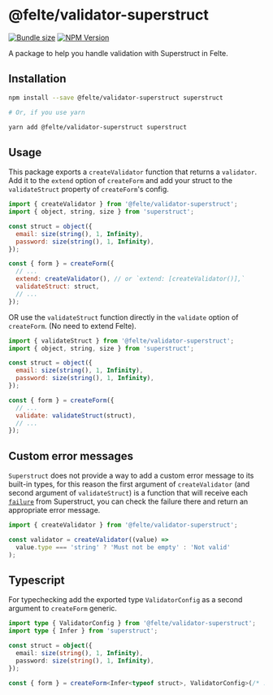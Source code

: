 # @felte/validator-superstruct

[![Bundle size](https://img.shields.io/bundlephobia/min/@felte/validator-superstruct)](https://bundlephobia.com/result?p=@felte/validator-superstruct)
[![NPM Version](https://img.shields.io/npm/v/@felte/validator-superstruct)](https://www.npmjs.com/package/@felte/validator-superstruct)

A package to help you handle validation with Superstruct in Felte.

## Installation

```sh
npm install --save @felte/validator-superstruct superstruct

# Or, if you use yarn

yarn add @felte/validator-superstruct superstruct
```

## Usage

This package exports a `createValidator` function that returns a `validator`. Add it to the `extend` option of `createForm` and add your struct to the `validateStruct` property of `createForm`'s config.

```javascript
import { createValidator } from '@felte/validator-superstruct';
import { object, string, size } from 'superstruct';

const struct = object({
  email: size(string(), 1, Infinity),
  password: size(string(), 1, Infinity),
});

const { form } = createForm({
  // ...
  extend: createValidator(), // or `extend: [createValidator()],`
  validateStruct: struct,
  // ...
});
```

OR use the `validateStruct` function directly in the `validate` option of `createForm`. (No need to extend Felte).

```javascript
import { validateStruct } from '@felte/validator-superstruct';
import { object, string, size } from 'superstruct';

const struct = object({
  email: size(string(), 1, Infinity),
  password: size(string(), 1, Infinity),
});

const { form } = createForm({
  // ...
  validate: validateStruct(struct),
  // ...
});
```

## Custom error messages

`Superstruct` does not provide a way to add a custom error message to its built-in types, for this reason the first argument of `createValidator` (and second argument of `validateStruct`) is a function that will receive each [`failure`](https://docs.superstructjs.org/api-reference/errors) from Superstruct, you can check the failure there and return an appropriate error message.

```javascript
import { createValidator } from '@felte/validator-superstruct';

const validator = createValidator((value) =>
  value.type === 'string' ? 'Must not be empty' : 'Not valid'
);
```

## Typescript

For typechecking add the exported type `ValidatorConfig` as a second argument to `createForm` generic.

```typescript
import type { ValidatorConfig } from '@felte/validator-superstruct';
import type { Infer } from 'superstruct';

const struct = object({
  email: size(string(), 1, Infinity),
  password: size(string(), 1, Infinity),
});

const { form } = createForm<Infer<typeof struct>, ValidatorConfig>(/* ... */);
```
